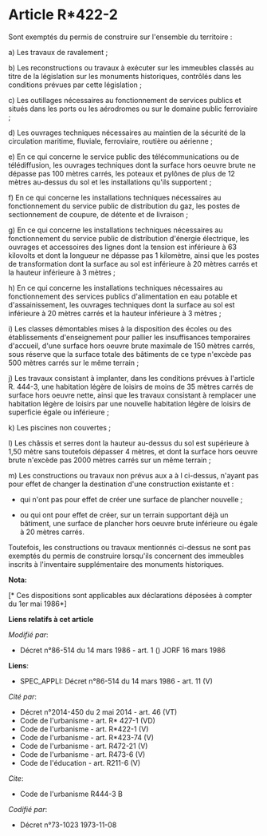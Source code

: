 # Article R*422-2

Sont exemptés du permis de construire sur l'ensemble du territoire :

a) Les travaux de ravalement ;

b) Les reconstructions ou travaux à exécuter sur les immeubles classés au titre de la législation sur les monuments
historiques, contrôlés dans les conditions prévues par cette législation ;

c) Les outillages nécessaires au fonctionnement de services publics et situés dans les ports ou les aérodromes ou sur le
domaine public ferroviaire ;

d) Les ouvrages techniques nécessaires au maintien de la sécurité de la circulation maritime, fluviale, ferroviaire, routière
ou aérienne ;

e) En ce qui concerne le service public des télécommunications ou de télédiffusion, les ouvrages techniques dont la surface
hors oeuvre brute ne dépasse pas 100 mètres carrés, les poteaux et pylônes de plus de 12 mètres au-dessus du sol et les
installations qu'ils supportent ;

f) En ce qui concerne les installations techniques nécessaires au fonctionnement du service public de distribution du gaz,
les postes de sectionnement de coupure, de détente et de livraison ;

g) En ce qui concerne les installations techniques nécessaires au fonctionnement du service public de distribution d'énergie
électrique, les ouvrages et accessoires des lignes dont la tension est inférieure à 63 kilovolts et dont la longueur ne
dépasse pas 1 kilomètre, ainsi que les postes de transformation dont la surface au sol est inférieure à 20 mètres carrés et
la hauteur inférieure à 3 mètres ;

h) En ce qui concerne les installations techniques nécessaires au fonctionnement des services publics d'alimentation en eau
potable et d'assainissement, les ouvrages techniques dont la surface au sol est inférieure à 20 mètres carrés et la hauteur
inférieure à 3 mètres ;

i) Les classes démontables mises à la disposition des écoles ou des établissements d'enseignement pour pallier les
insuffisances temporaires d'accueil, d'une surface hors oeuvre brute maximale de 150 mètres carrés, sous réserve que la
surface totale des bâtiments de ce type n'excède pas 500 mètres carrés sur le même terrain ;

j) Les travaux consistant à implanter, dans les conditions prévues à l'article R. 444-3, une habitation légère de loisirs de
moins de 35 mètres carrés de surface hors oeuvre nette, ainsi que les travaux consistant à remplacer une habitation légère de
loisirs par une nouvelle habitation légère de loisirs de superficie égale ou inférieure ;

k) Les piscines non couvertes ;

l) Les châssis et serres dont la hauteur au-dessus du sol est supérieure à 1,50 mètre sans toutefois dépasser 4 mètres, et
dont la surface hors oeuvre brute n'excède pas 2000 mètres carrés sur un même terrain ;

m) Les constructions ou travaux non prévus aux a à l ci-dessus, n'ayant pas pour effet de changer la destination d'une
construction existante et :

- qui n'ont pas pour effet de créer une surface de plancher nouvelle ;

- ou qui ont pour effet de créer, sur un terrain supportant déjà un bâtiment, une surface de plancher hors oeuvre brute
inférieure ou égale à 20 mètres carrés.

Toutefois, les constructions ou travaux mentionnés ci-dessus ne sont pas exemptés du permis de construire lorsqu'ils
concernent des immeubles inscrits à l'inventaire supplémentaire des monuments historiques.

**Nota:**

[* Ces dispositions sont applicables aux déclarations déposées à compter du 1er mai 1986*]

**Liens relatifs à cet article**

_Modifié par_:

  - Décret n°86-514 du 14 mars 1986 - art. 1 () JORF 16 mars 1986

**Liens**:

  - SPEC_APPLI: Décret n°86-514 du 14 mars 1986 - art. 11 (V)

_Cité par_:

  - Décret n°2014-450 du 2 mai 2014 - art. 46 (VT)
  - Code de l'urbanisme - art. R* 427-1 (VD)
  - Code de l'urbanisme - art. R*422-1 (V)
  - Code de l'urbanisme - art. R*423-74 (V)
  - Code de l'urbanisme - art. R472-21 (V)
  - Code de l'urbanisme - art. R473-6 (V)
  - Code de l'éducation - art. R211-6 (V)

_Cite_:

  - Code de l'urbanisme R444-3 B

_Codifié par_:

  - Décret n°73-1023 1973-11-08
